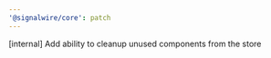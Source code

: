 ```yaml
---
'@signalwire/core': patch
---
```


[internal] Add ability to cleanup unused components from the store
